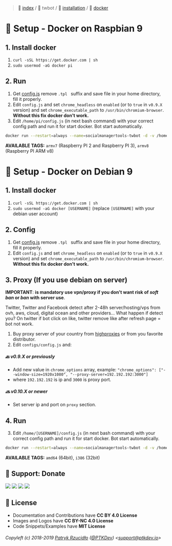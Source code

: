 > 📌 [index](../../../README.md) / 🐣 twbot / 💾 [installation](../README.md) / 🐳 [docker](README.md)

# 🐳 Setup - Docker on Raspbian 9
## 1. Install docker
1. `curl -sSL https://get.docker.com | sh`
2. `sudo usermod -aG docker pi`

## 2. Run
1. Get [config.js](https://raw.githubusercontent.com/social-manager-tools/socialmanagertools-twbot/master/configs/config.js.tpl) remove  `.tpl ` suffix and save file in your home directory, fill it properly.
2. Edit `config.js` and set `chrome_headless` on `enabled` (or to `true` in `v0.9.X` version) and set `chrome_executable_path` to `/usr/bin/chromium-browser`. **Without this fix docker don't work.**
3. Edit `/home/pi/config.js` (in next bash command) with your correct config path and run it for start docker. Bot start automatically.

```sh
docker run --restart=always --name=socialmanagertools-twbot -d -v /home/pi/config.js:/app/configs/config.js socialmanagertools/twbot:armv7
```

**AVAILABLE TAGS:** `armv7` (Raspberry PI 2 and Raspberry PI 3), `armv8` (Raspberry PI ARM v8)

# 🐳 Setup - Docker on Debian 9
## 1. Install docker
1. `curl -sSL https://get.docker.com | sh`
2. `sudo usermod -aG docker [USERNAME]` (replace `[USERNAME]` with your debian user account)

## 2. Config
1. Get [config.js](https://raw.githubusercontent.com/social-manager-tools/socialmanagertools-twbot/master/configs/config.js.tpl) remove  `.tpl ` suffix and save file in your home directory, fill it properly.
2. Edit `config.js` and set `chrome_headless` on `enabled` (or to `true` in `v0.9.X` version) and set `chrome_executable_path` to `/usr/bin/chromium-browser`. **Without this fix docker don't work.**

## 3. Proxy (If you use debian on server)
**IMPORTANT**: **is mandatory use vpn/proxy if you don't want risk of _soft ban_ or _ban_ with server use**.

Twitter, Twitter and Facebook detect after 2-48h server/hosting/vps from ovh, aws, cloud, digital ocean and other providers... What happen if detect you? On twitter if bot click on like, twitter remove like after refresh page = bot not work.

1. Buy proxy server of your country from [highproxies](https://www.highproxies.com/twitter-proxies/) or from you favorite distributor.
2. Edit `configs/config.js` and:

##### 🔙 v0.9.X or previously
- Add new value in `chrome_options` array, example: `"chrome_options": ["--window-size=1920x1080", "--proxy-server=192.192.192:3000"]`
- where `192.192.192` is ip and `3000` is proxy port.

##### 🔜 v0.10.X or newer
- Set server ip and port on `proxy` section.

## 4. Run
3. Edit `/home/[USERNAME]/config.js` (in next bash command) with your correct config path and run it for start docker. Bot start automatically.

```sh
docker run --restart=always --name=socialmanagertools-twbot -d -v /home/[USERNAME]/config.js:/app/configs/config.js socialmanagertools/twbot:amd64
```

**AVAILABLE TAGS:** `amd64` (64bit), `i386` (32bit)

## 🎁 Support: Donate
[![](https://img.shields.io/badge/donate-paypal-005EA6.svg)](http://paypal.ptkdev.io) [![](https://img.shields.io/badge/donate-patreon-F87668.svg)](http://patreon.ptkdev.io) [![](https://img.shields.io/badge/donate-opencollective-5DA4F9.svg)](http://opencollective.ptkdev.io) [![](https://img.shields.io/badge/buy%20me-coffee-4B788C.svg)](http://coffee.ptkdev.io)

## 💫 License
* Documentation and Contributions have **CC BY 4.0 License**
* Images and Logos have **CC BY-NC 4.0 License**
* Code Snippets/Examples have **MIT License**

###### Copyleft (c) 2018-2019 [Patryk Rzucidło](https://ptk.dev) ([@PTKDev](https://twitter.com/ptkdev)) <[support@ptkdev.io](mailto:support@ptkdev.io)>